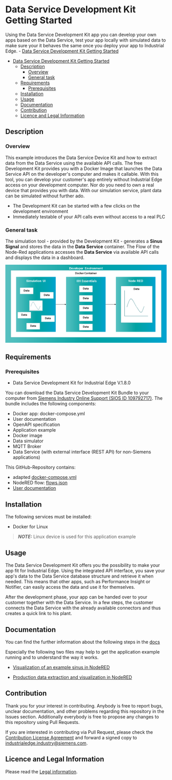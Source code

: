 # Data Service Development Kit Getting Started

Using the Data Service Development Kit app you can develop your own apps based on the Data Service, test your app locally with simulated data to make sure your it behaves the same once you deploy your app to Industrial Edge. - [Data Service Development Kit Getting Started](#data-service-development-kit-getting-started)

- [Data Service Development Kit Getting Started](#data-service-development-kit-getting-started)
  - [Description](#description)
    - [Overview](#overview)
    - [General task](#general-task)
  - [Requirements](#requirements)
    - [Prerequisites](#prerequisites)
  - [Installation](#installation)
  - [Usage](#usage)
  - [Documentation](#documentation)
  - [Contribution](#contribution)
  - [Licence and Legal Information](#licence-and-legal-information)

## Description

### Overview

This example introduces the Data Service Device Kit and how to extract data from the Data Service using the available API calls.
The free Development Kit provides you with a Docker Image that launches the Data Service API on the developer's computer and makes it callable. With this tool, you can develop your customer's app entirely without Industrial Edge access on your development computer. Nor do you need to own a real device that provides you with data. With our simulation service, plant data can be simulated without further ado.

- The Development Kit can be started with a few clicks on the development environment
- Immediately testable of your API calls even without access to a real PLC

### General task

The simulation tool - provided by the Development Kit - generates a **Sinus Signal** and stores the data in the **Data Service** container. The Flow of the Node-Red applications accesses the **Data Service** via available API calls and displays the data in a dashboard.

![deploy VFC](docs/graphics/overview.png)  

## Requirements

### Prerequisites

- Data Service Development Kit for Industrial Edge V.1.8.0

You can download the Data Service Development Kit Bundle to your computer from [Siemens Industry Online Support (SIOS ID 109792717)](https://support.industry.siemens.com/cs/ww/en/view/109792717). The bundle includes the following components:

- Docker app: docker-compose.yml
- User documentation
- OpenAPI specification
- Application example
- Docker image
- Data simulator
- MQTT Broker
- Data Service (with external interface (REST API) for non-Siemens applications)

This GitHub-Repository contains:

- adapted [docker-compose.yml](./docker-compose.yml)
- NodeRED flow: [flows.json](./src/flows.json)
- [User documentation](./docs/Visualization_example_value.md#description)

## Installation

The following services must be installed:

- Docker for Linux
  
 > **_NOTE:_**  Linux device is used for this application example

## Usage

The Data Service Development Kit offers you the possibility to make your app  fit for Industrial Edge. Using the integrated API interface, you save your app's data to the Data Service database structure and retrieve it when needed. This means that other apps, such as Performance Insight or Notifier, can easily access the data and use it for themselves.

After the development phase, your app can be handed over to your customer together with the Data Service. In a few steps, the customer connects the Data Service with the already available connectors and thus creates a quick link to his plant.

## Documentation

You can find the further information about the following steps in the [docs](./docs)

Especially the following two files may help to get the application example running and to understand the way it works.

- [Visualization of an example sinus in NodeRED](./docs/Visualization_example_value.md#description)

- [Production data extraction and visualization in NodeRED](./docs/Implementation.md#description)

## Contribution

Thank you for your interest in contributing. Anybody is free to report bugs, unclear documentation, and other problems regarding this repository in the Issues section.
Additionally everybody is free to propose any changes to this repository using Pull Requests.

If you are interested in contributing via Pull Request, please check the [Contribution License Agreement](Siemens_CLA_1.1.pdf) and forward a signed copy to [industrialedge.industry@siemens.com](mailto:industrialedge.industry@siemens.com?subject=CLA%20Agreement%20Industrial-Edge).

## Licence and Legal Information

Please read the [Legal information](LICENSE.md).

